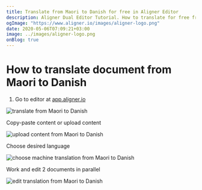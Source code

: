 ```yaml
---
title: Translate from Maori to Danish for free in Aligner Editor
description: Aligner Dual Editor Tutorial. How to translate for free from Maori to Danish. Aligner is multilingual document management platform. 
ogImage: "https://www.aligner.io/images/aligner-logo.png"
date: 2020-05-06T07:09:21+03:00
image: ../images/aligner-logo.png
onBlog: true
---
```


# How to translate document from Maori to Danish

1. Go to editor at [app.aligner.io](https://app.aligner.io "Aligner App web page")

![translate from Maori to Danish](../aligner-blank-editor.png "translate from Maori to Danish")

Copy-paste content or upload content

![upload content from Maori to Danish](../aligner-uploaded-document.png "upload content from Maori to Danish")

Choose desired language

![choose machine translation from Maori to Danish](../aligner-language-dropdown.png "choose machine translation from Maori to Danish")

Work and edit 2 documents in parallel

![edit translation from Maori to Danish](../aligner-double-sitded-editor.png "edit translation from Maori to Danish")

